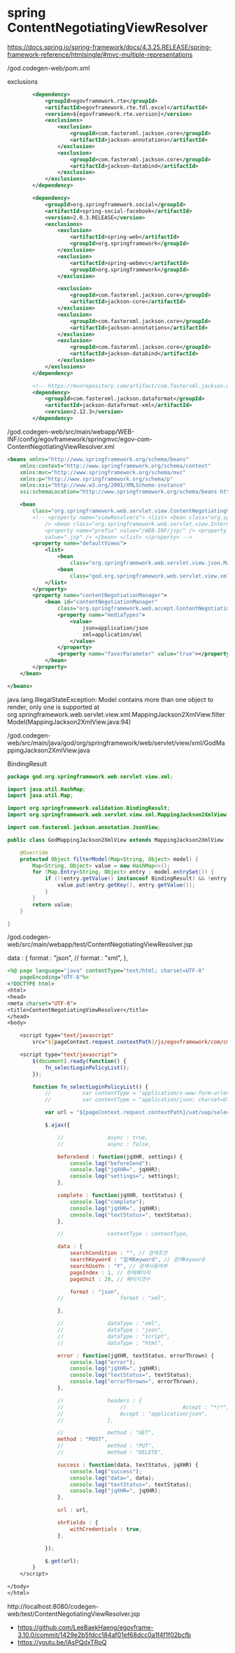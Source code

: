 # spring ContentNegotiatingViewResolver

https://docs.spring.io/spring-framework/docs/4.3.25.RELEASE/spring-framework-reference/htmlsingle/#mvc-multiple-representations


/god.codegen-web/pom.xml

exclusions

```xml
		<dependency>
			<groupId>egovframework.rte</groupId>
			<artifactId>egovframework.rte.fdl.excel</artifactId>
			<version>${egovframework.rte.version}</version>
			<exclusions>
				<exclusion>
					<groupId>com.fasterxml.jackson.core</groupId>
					<artifactId>jackson-annotations</artifactId>
				</exclusion>
				<exclusion>
					<groupId>com.fasterxml.jackson.core</groupId>
					<artifactId>jackson-databind</artifactId>
				</exclusion>
			</exclusions>
		</dependency>

		<dependency>
			<groupId>org.springframework.social</groupId>
			<artifactId>spring-social-facebook</artifactId>
			<version>2.0.3.RELEASE</version>
			<exclusions>
				<exclusion>
					<artifactId>spring-web</artifactId>
					<groupId>org.springframework</groupId>
				</exclusion>
				<exclusion>
					<artifactId>spring-webmvc</artifactId>
					<groupId>org.springframework</groupId>
				</exclusion>

				<exclusion>
					<groupId>com.fasterxml.jackson.core</groupId>
					<artifactId>jackson-core</artifactId>
				</exclusion>
				<exclusion>
					<groupId>com.fasterxml.jackson.core</groupId>
					<artifactId>jackson-annotations</artifactId>
				</exclusion>
				<exclusion>
					<groupId>com.fasterxml.jackson.core</groupId>
					<artifactId>jackson-databind</artifactId>
				</exclusion>
			</exclusions>
		</dependency>

		<!-- https://mvnrepository.com/artifact/com.fasterxml.jackson.dataformat/jackson-dataformat-xml -->
		<dependency>
			<groupId>com.fasterxml.jackson.dataformat</groupId>
			<artifactId>jackson-dataformat-xml</artifactId>
			<version>2.12.3</version>
		</dependency>
```


/god.codegen-web/src/main/webapp/WEB-INF/config/egovframework/springmvc/egov-com-ContentNegotiatingViewResolver.xml

<property name="favorParameter" value="true"></property>

<bean class="god.org.springframework.web.servlet.view.xml.GodMappingJackson2XmlView" />

```xml
<beans xmlns="http://www.springframework.org/schema/beans"
	xmlns:context="http://www.springframework.org/schema/context"
	xmlns:mvc="http://www.springframework.org/schema/mvc"
	xmlns:p="http://www.springframework.org/schema/p"
	xmlns:xsi="http://www.w3.org/2001/XMLSchema-instance"
	xsi:schemaLocation="http://www.springframework.org/schema/beans http://www.springframework.org/schema/beans/spring-beans-4.0.xsd         http://www.springframework.org/schema/context http://www.springframework.org/schema/context/spring-context-4.0.xsd         http://www.springframework.org/schema/mvc http://www.springframework.org/schema/mvc/spring-mvc-4.0.xsd">

	<bean
		class="org.springframework.web.servlet.view.ContentNegotiatingViewResolver">
		<!-- <property name="viewResolvers"> <list> <bean class="org.springframework.web.servlet.view.BeanNameViewResolver" 
			/> <bean class="org.springframework.web.servlet.view.InternalResourceViewResolver"> 
			<property name="prefix" value="/WEB-INF/jsp/" /> <property name="suffix" 
			value=".jsp" /> </bean> </list> </property> -->
		<property name="defaultViews">
			<list>
				<bean
					class="org.springframework.web.servlet.view.json.MappingJackson2JsonView" />
				<bean
					class="god.org.springframework.web.servlet.view.xml.GodMappingJackson2XmlView" />
			</list>
		</property>
		<property name="contentNegotiationManager">
			<bean id="contentNegotiationManager"
				class="org.springframework.web.accept.ContentNegotiationManagerFactoryBean">
				<property name="mediaTypes">
					<value>
						json=application/json
						xml=application/xml
					</value>
				</property>
				<property name="favorParameter" value="true"></property>
			</bean>
		</property>
	</bean>

</beans>
```

java.lang.IllegalStateException: Model contains more than one object to render, only one is supported
	at org.springframework.web.servlet.view.xml.MappingJackson2XmlView.filterModel(MappingJackson2XmlView.java:94)

/god.codegen-web/src/main/java/god/org/springframework/web/servlet/view/xml/GodMappingJackson2XmlView.java

BindingResult

```java
package god.org.springframework.web.servlet.view.xml;

import java.util.HashMap;
import java.util.Map;

import org.springframework.validation.BindingResult;
import org.springframework.web.servlet.view.xml.MappingJackson2XmlView;

import com.fasterxml.jackson.annotation.JsonView;

public class GodMappingJackson2XmlView extends MappingJackson2XmlView {

	@Override
	protected Object filterModel(Map<String, Object> model) {
		Map<String, Object> value = new HashMap<>();
		for (Map.Entry<String, Object> entry : model.entrySet()) {
			if (!(entry.getValue() instanceof BindingResult) && !entry.getKey().equals(JsonView.class.getName())) {
				value.put(entry.getKey(), entry.getValue());
			}
		}
		return value;
	}

}

```

/god.codegen-web/src/main/webapp/test/ContentNegotiatingViewResolver.jsp

data : {
	format : "json",
// 					format : "xml",
},

```jsp
<%@ page language="java" contentType="text/html; charset=UTF-8"
	pageEncoding="UTF-8"%>
<!DOCTYPE html>
<html>
<head>
<meta charset="UTF-8">
<title>ContentNegotiatingViewResolver</title>
</head>
<body>

	<script type="text/javascript"
		src="${pageContext.request.contextPath}/js/egovframework/com/cmm/jquery-1.12.4.min.js"></script>

	<script type="text/javascript">
		$(document).ready(function() {
			fn_selectLoginPolicyList();
		});

		function fn_selectLoginPolicyList() {
			// 			var contentType = "application/x-www-form-urlencoded; charset=UTF-8";
			// 			var contentType = "application/json; charset=UTF-8";

			var url = "${pageContext.request.contextPath}/uat/uap/selectLoginPolicyList.do";

			$.ajax({

				// 				async : true,
				// 				async : false,

				beforeSend : function(jqXHR, settings) {
					console.log("beforeSend");
					console.log("jqXHR=", jqXHR);
					console.log("settings=", settings);
				},

				complete : function(jqXHR, textStatus) {
					console.log("complete");
					console.log("jqXHR=", jqXHR);
					console.log("textStatus=", textStatus);
				},

				// 				contentType : contentType,

				data : {
					searchCondition : "", // 검색조건
					searchKeyword : "검색Keyword", // 검색Keyword
					searchUseYn : "Y", // 검색사용여부
					pageIndex : 1, // 현재페이지
					pageUnit : 20, // 페이지갯수

					format : "json",
				// 					format : "xml",

				},

				// 				dataType : "xml",
				// 				dataType : "json",
				// 				dataType : "script",
				// 				dataType : "html",

				error : function(jqXHR, textStatus, errorThrown) {
					console.log("error");
					console.log("jqXHR=", jqXHR);
					console.log("textStatus=", textStatus);
					console.log("errorThrown=", errorThrown);
				},

				// 				headers : {
				// 					// 					Accept : "*/*",
				// 					Accept : "application/json",
				// 				},

				// 				method : "GET",
				method : "POST",
				// 				method : "PUT",
				// 				method : "DELETE",

				success : function(data, textStatus, jqXHR) {
					console.log("success");
					console.log("data=", data);
					console.log("textStatus=", textStatus);
					console.log("jqXHR=", jqXHR);
				},

				url : url,

				xhrFields : {
					withCredentials : true,
				},

			});

			$.get(url);
		}
	</script>

</body>
</html>
```

http://localhost:8080/codegen-web/test/ContentNegotiatingViewResolver.jsp

- https://github.com/LeeBaekHaeng/egovframe-3.10.0/commit/1429e2b5fdcc184af01ef68dcc0a1f4f1f02bcfb
- https://youtu.be/lAsPQdxTRpQ
